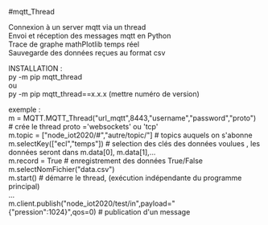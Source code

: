 #mqtt_Thread <br />

Connexion à un server mqtt via un thread <br />
Envoi et réception des messages mqtt en Python <br />
Trace de graphe mathPlotlib temps réel<br />
Sauvegarde des données reçues au format csv <br />

INSTALLATION :<br />
		py -m pip mqtt_thread<br />
		ou <br />
		py -m pip mqtt_thread==x.x.x (mettre numéro de version)<br />

exemple :<br />
m = MQTT.MQTT_Thread("url_mqtt",8443,"username","password","proto")        # crée le thread proto ='websockets' ou 'tcp'<br />
m.topic = ["node_iot2020/#","autre/topic/"]  # topics auquels on s'abonne<br />
m.selectKey(["ecl","temps"]) # selection des clés des données voulues , les données seront dans m.data[0], m.data[1],... <br />
m.record = True  # enregistrement des données True/False<br />
m.selectNomFichier("data.csv") <br />
m.start()     # démarre le thread, (exécution indépendante du programme principal)<br />
...<br />
m.client.publish("node_iot2020/test/in",payload="{\"pression\":1024}",qos=0) # publication d'un message<br />